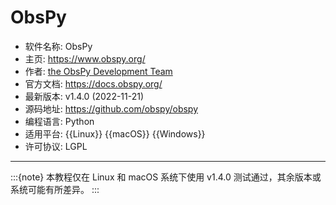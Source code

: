 # ObsPy

- 软件名称: ObsPy
- 主页: <https://www.obspy.org/>
- 作者: [the ObsPy Development Team](https://github.com/obspy/obspy/graphs/contributors)
- 官方文档: <https://docs.obspy.org/>
- 最新版本: v1.4.0 (2022-11-21)
- 源码地址: <https://github.com/obspy/obspy>
- 编程语言: Python
- 适用平台: {{Linux}} {{macOS}} {{Windows}}
- 许可协议: LGPL

---

:::{note}
本教程仅在 Linux 和 macOS 系统下使用 v1.4.0 测试通过，其余版本或系统可能有所差异。
:::
